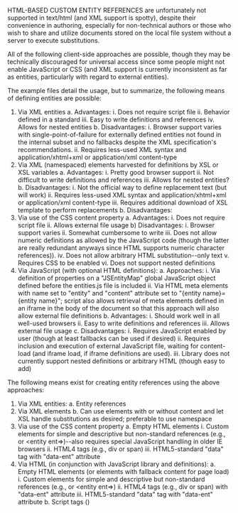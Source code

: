HTML-BASED CUSTOM ENTITY REFERENCES are unfortunately not supported in 
text/html (and XML support is spotty), despite their convenience in
authoring, especially for non-technical authors or those who wish to
share and utilize documents stored on the local file system without
a server to execute substitutions.

All of the following client-side approaches are possible, though they may be
technically discouraged for universal access since some people might not 
enable JavaScript or CSS (and XML support is currently inconsistent as 
far as entities, particularly with regard to external entities).

The example files detail the usage, but to summarize, the following means of
defining entities are possible:
1. Via XML entities
    a. Advantages:
        i. Does not require script file
        ii. Behavior defined in a standard
        iii. Easy to write definitions and references
        iv. Allows for nested entities
    b. Disadvantages:
        i. Browser support varies with single-point-of-failure for 
            externally defined entities not found in the internal
            subset and no fallbacks despite the XML specification's
            recommendations.
        ii. Requires less-used XML syntax and application/xhtml+xml 
            or application/xml content-type
2. Via XML (namespaced) elements harvested for definitions by 
    XSL or XSL variables
    a. Advantages:
        i. Pretty good browser support
        ii. Not difficult to write definitions and references
        iii. Allows for nested entities?
    b. Disadvantages:
        i. Not the official way to define replacement text (but will work)
        ii. Requires less-used XML syntax and application/xhtml+xml 
            or application/xml content-type
        iii. Requires additional download of XSL template to 
            perform replacements
    b. Disadvantages:
3. Via use of the CSS content property
    a. Advantages: 
        i. Does not require script file
        ii. Allows external file usage
    b) Disadvantages:
        i. Browser support varies
        ii. Somewhat cumbersome to write
        iii. Does not allow numeric definitions as allowed by the JavaScript 
            code (though the latter are really redundant anyways since HTML 
            supports numeric character references)).
        iv. Does not allow arbitrary HTML substitution--only text
        v. Requires CSS to be enabled
        vi. Does not support nested definitions
4. Via JavaScript (with optional HTML definitions):
    a. Approaches:
        i. Via definition of properties on a "JSEntityMap" global JavaScript 
            object defined before the entities.js file is included
        ii. Via HTML meta elements with name set to "entity" and "content" 
            attribute set to "{entity name}={entity name}"; script also
            allows retrieval of meta elements defined in an iframe in the
            body of the document so that this approach will also allow 
            external file definitions
    b. Advantages:
        i. Should work well in all well-used browsers
        ii. Easy to write definitions and references
        iii. Allows external file usage
    c. Disadvantages:
        i. Requires JavaScript enabled by user (though at least fallbacks 
            can be used if desired)
        ii. Requires inclusion and execution of external JavaScript file,
            waiting for content-load (and iframe load, if iframe definitions 
            are used).
        iii. Library does not currently support nested definitions or 
            arbitrary HTML (though easy to add)

The following means exist for creating entity references using the above
approaches:
1. Via XML entities:
    a. Entity references
2. Via XML elements
    b. Can use elements with or without content and let XSL handle
        substitutions as desired; preferable to use namespace
3. Via use of the CSS content property
    a. Empty HTML elements
        i. Custom elements for simple and descriptive but non-standard 
            references (e.g.,  or <entity ent=>)--also requires special 
            JavaScript handling in older IE browsers
        ii. HTML4 tags (e.g., div or span)
        iii. HTML5-standard "data" tag with "data-ent" attribute
4. Via HTML (in conjunction with JavaScript library and definitions):
    a. Empty HTML elements (or elements with fallback content for
        page load)
        i. Custom elements for simple and descriptive but non-standard 
            references (e.g., <entity> or <entity ent=>)
        ii. HTML4 tags (e.g., div or span) with "data-ent" attribute
        iii. HTML5-standard "data" tag with "data-ent" attribute
    b. Script tags (<script>e('{entity name}')</script>)

